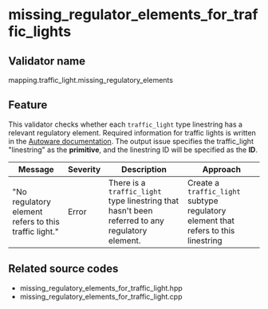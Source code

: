 # missing_regulator_elements_for_traffic_lights

## Validator name

mapping.traffic_light.missing_regulatory_elements

## Feature

This validator checks whether each `traffic_light` type linestring has a relevant regulatory element.
Required information for traffic lights is written in the [Autoware documentation](https://autowarefoundation.github.io/autoware-documentation/main/design/autoware-architecture/map/map-requirements/vector-map-requirements-overview/category_traffic_light/#vm-04-01-traffic-light-basics).
The output issue specifies the traffic_light "linestring" as the **primitive**, and the linestring ID will be specified as the **ID**.

| Message                                               | Severity | Description                                                                                     | Approach                                                                           |
| ----------------------------------------------------- | -------- | ----------------------------------------------------------------------------------------------- | ---------------------------------------------------------------------------------- |
| "No regulatory element refers to this traffic light." | Error    | There is a `traffic_light` type linestring that hasn't been referred to any regulatory element. | Create a `traffic_light` subtype regulatory element that refers to this linestring |

## Related source codes

- missing_regulatory_elements_for_traffic_light.hpp
- missing_regulatory_elements_for_traffic_light.cpp

